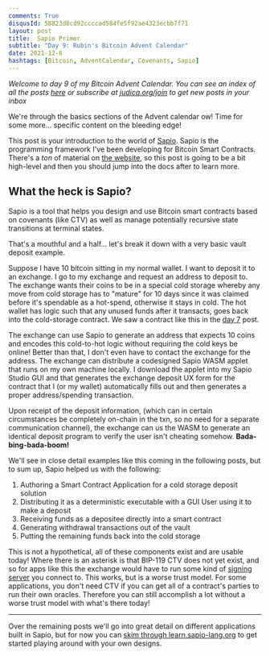 ```yaml
---
comments: True
disqusId: 58823d8cd92ccccad584fe5f92ae4323ecbb7f71 
layout: post
title:  Sapio Primer
subtitle: "Day 9: Rubin's Bitcoin Advent Calendar"
date: 2021-12-6
hashtags: [Bitcoin, AdventCalendar, Covenants, Sapio]
---
```



_Welcome to day 9 of my Bitcoin Advent Calendar. You can see an index of all
the posts [here](/advent21) or subscribe at
[judica.org/join](https://judica.org/join) to get new posts in your inbox_


We're through the basics sections of the Advent calendar ow! Time for some more…
specific content on the bleeding edge!

This post is your introduction to the world of
[Sapio](https://learn.sapio-lang.org). Sapio is the programming framework I've
been developing for Bitcoin Smart Contracts. There's a *ton* of material on [the
website](https://learn.sapio-lang.org), so this post is going to be a bit
high-level and then you should jump into the docs after to learn more.

## What the heck is Sapio?

Sapio is a tool that helps you design and use Bitcoin smart contracts based on
covenants (like CTV) as well as manage potentially recursive state transitions
at terminal states.

That's a mouthful and a half… let's break it down with a very basic vault
deposit example.

Suppose I have 10 bitcoin sitting in my normal wallet.  I want to deposit it to
an exchange. I go to my exchange and request an address to deposit to. The
exchange wants their coins to be in a special cold storage whereby any move from
cold storage has to "mature" for 10 days since it was claimed before it's
spendable as a hot-spend, otherwise it stays in cold.  The hot wallet has logic
such that any unused funds after it transacts, goes back into the cold-storage
contract. We saw a contract like this in the  [day
7](/bitcoin/2021/12/04/advent-7/) post.

The exchange can use Sapio to generate an address that expects 10 coins and
encodes this cold-to-hot logic without requiring the cold keys be online! Better
than that, I don't even have to contact the exchange for the address. The
exchange can distribute a codesigned Sapio WASM applet that runs on my own
machine locally. I download the applet into my Sapio Studio GUI and that
generates the exchange deposit UX form for the contract that I (or my wallet)
automatically fills out and then generates a proper address/spending
transaction.

Upon receipt of the deposit information, (which can in certain circumstances be
completely on-chain in the txn, so no need for a separate communication
channel), the exchange can us the WASM to generate an identical deposit program
to verify the user isn't cheating somehow. **Bada-bing-bada-boom!**

We'll see in close detail examples like this coming in the following posts, but
to sum up, Sapio helped us with the following:

1. Authoring a Smart Contract Application for a cold storage deposit solution
1. Distributing it as a deterministic executable with a GUI User using it to make a
deposit
1. Receiving funds as a depositee directly into a smart contract
1. Generating withdrawal transactions out of the vault
1. Putting the remaining funds back into the cold storage

This is not a hypothetical, all of these components exist and are usable today!
Where there is an asterisk is that BIP-119 CTV does not yet exist, and so for
apps like this the exchange would have to run some kind of [signing
server](https://learn.sapio-lang.org/ch05-01-ctv-emulator.html) you connect to.
This works, but is a worse trust model.  For some applications, you don't need
CTV if you can get all of a contract's parties to run their own oracles.
Therefore you can still accomplish a lot without a worse trust model with what's
there today!
<hr>

Over the remaining posts we'll go into great detail on different applications
built in Sapio, but for now you can [skim through
learn.sapio-lang.org](https://learn.sapio-lang.org) to get started playing
around with your own designs.
